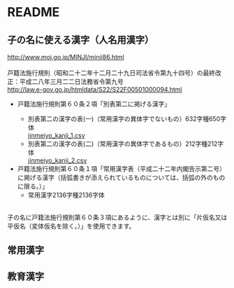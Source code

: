 
<h1>README</h1>
<h2>子の名に使える漢字（人名用漢字）</h2>
<a href="http://www.moj.go.jp/MINJI/minji86.html" target="_blank">http://www.moj.go.jp/MINJI/minji86.html</a><br><br>
戸籍法施行規則（昭和二十二年十二月二十九日司法省令第九十四号）の最終改正：平成二八年三月二二日法務省令第九号<br>
<a href="http://law.e-gov.go.jp/htmldata/S22/S22F00501000094.html" target="_blank">http://law.e-gov.go.jp/htmldata/S22/S22F00501000094.html</a>
<ul>
<li>戸籍法施行規則第６０条２項「別表第二に掲げる漢字」</li>
<ul>
<li>別表第二の漢字の表(一)（常用漢字の異体字でないもの）632字種650字体<br>
<a href="https://github.com/ynupc/scalastringcourseday7/blob/master/src/main/resources/kanji/jinmeiyo_kanji_1.csv" target="_blank">jinmeiyo_kanji_1.csv</a>
</li>
<li>別表第二の漢字の表(二)（常用漢字の異体字であるもの）212字種212字体<br>
<a href="https://github.com/ynupc/scalastringcourseday7/blob/master/src/main/resources/kanji/jinmeiyo_kanji_2.csv" target="_blank">jinmeiyo_kanji_2.csv</a>
</li>
</ul>
</li>
<li>戸籍法施行規則第６０条１項「常用漢字表（平成二十二年内閣告示第二号）に掲げる漢字（括弧書きが添えられているものについては、括弧の外のものに限る。）」<br>
<ul><li>常用漢字2136字種2136字体</li></ul></li>
</ul>
<br>
子の名に戸籍法施行規則第６０条３項にあるように、漢字とは別に「片仮名又は平仮名（変体仮名を除く。）」を使用できます。
<h2>常用漢字</h2>
<h2>教育漢字</h2>
